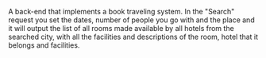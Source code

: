 A back-end that implements a book traveling system. In the "Search" request you set the dates, number of people you go with and the place and it will output the list of all rooms made available by all hotels from the searched city, with all the facilities and descriptions of the room, hotel that it belongs and facilities.

